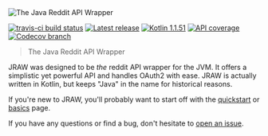 <img src="https://raw.githubusercontent.com/mattbdean/JRAW/master/art/header.png" alt="The Java Reddit API Wrapper" />

[![travis-ci build status](https://img.shields.io/travis/mattbdean/JRAW.svg)](https://travis-ci.org/mattbdean/JRAW)
[![Latest release](https://img.shields.io/github/release/mattbdean/JRAW.svg)](https://bintray.com/thatjavanerd/maven/JRAW/_latestVersion)
[![Kotlin 1.1.51](https://img.shields.io/badge/Kotlin-1.1.51-blue.svg)](http://kotlinlang.org)
[![API coverage](https://img.shields.io/badge/API_coverage-40%25-9C27B0.svg)](https://github.com/thatJavaNerd/JRAW/blob/kotlin/ENDPOINTS.md)
[![Codecov branch](https://img.shields.io/codecov/c/github/mattbdean/JRAW.svg)](https://codecov.io/gh/mattbdean/JRAW)

> The Java Reddit API Wrapper

JRAW was designed to be *the* reddit API wrapper for the JVM. It offers a simplistic yet powerful API and handles OAuth2 with ease. JRAW is actually written in Kotlin, but keeps "Java" in the name for historical reasons.

If you're new to JRAW, you'll probably want to start off with the [quickstart](quickstart.md) or [basics](basics.md) page.

If you have any questions or find a bug, don't hesitate to [open an issue](https://github.com/mattbdean/JRAW/issues).
